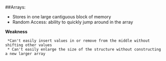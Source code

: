##Arrays: 
  * Stores in one large cantiguous block of memory 
  * Random Access: ability to quickly jump around in the array 
  
**Weakness** 

     *Can't easily insert values in or remove from the middle without shifting other values
     * Can't easily enlarge the size of the structure without constructing a new larger array
